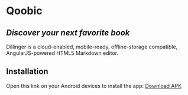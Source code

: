 # Qoobic

## _Discover your next favorite book_

Dillinger is a cloud-enabled, mobile-ready, offline-storage compatible,
AngularJS-powered HTML5 Markdown editor.

## Installation

Open this link on your Android devices to install the app: [Download APK](https://expo.dev/accounts/notsugee/projects/QoobicMob/builds/e73f15e9-87e9-460b-8aa6-13cf9a91206f)
